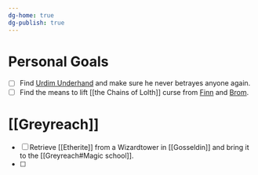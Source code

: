 ```yaml
---
dg-home: true
dg-publish: true
---
```

# Personal Goals
- [ ] Find [Urdim Underhand](Brom%20Bristlehammer.md#Family%20and%20Friends#Urdim%20Underhand) and make sure he never betrayes anyone again.
- [ ] Find the means to lift [[the Chains of Lolth]] curse from [Finn](Finn.md) and [Brom](Brom%20Bristlehammer.md).
# [[Greyreach]]
- [ ] Retrieve [[Etherite]] from a Wizardtower in [[Gosseldin]] and bring it to the [[Greyreach#Magic school]].
- [ ] 